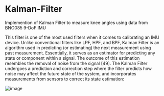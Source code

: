 # Kalman-Filter
Implemention of Kalman Filter to measure knee angles using data from BNO085 9-DoF IMU

This filter is one of the most used filters when it comes to calibrating an IMU device. Unlike conventional filters like LPF, HPF, and BPF, Kalman Filter is an algorithm used in predicting (or estimating) the next measurement using past measurement. Essentially, it serves as an estimator for predicting any state or component within a signal. The outcome of this estimation resembles the removal of noise from the signal [49]. The Kalman Filter undergoes a prediction and correction step where the filter predicts how noise may affect the future state of the system, and incorporates measurements from sensors to correct its state estimation:

![image](https://github.com/user-attachments/assets/aec31b6b-d904-49c8-b590-d52cd9c75a38)
